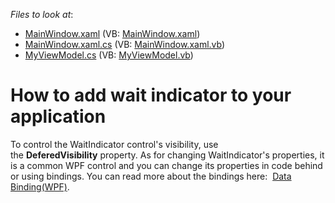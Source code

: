 <!-- default file list -->
*Files to look at*:

* [MainWindow.xaml](./CS/T442248dx/MainWindow.xaml) (VB: [MainWindow.xaml](./VB/T442248dx/MainWindow.xaml))
* [MainWindow.xaml.cs](./CS/T442248dx/MainWindow.xaml.cs) (VB: [MainWindow.xaml.vb](./VB/T442248dx/MainWindow.xaml.vb))
* [MyViewModel.cs](./CS/T442248dx/MyClasses/MyViewModel.cs) (VB: [MyViewModel.vb](./VB/T442248dx/MyClasses/MyViewModel.vb))
<!-- default file list end -->
# How to add wait indicator to your application


To control the WaitIndicator control's visibility, use the <strong>DeferedVisibility</strong> property. As for changing WaitIndicator's properties, it is a common WPF control and you can change its properties in code behind or using bindings. You can read more about the bindings here:  <a href="https://msdn.microsoft.com/en-us/library/ms750612(v=vs.110).aspx">Data Binding(WPF)</a>.

<br/>


